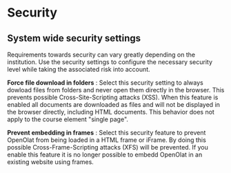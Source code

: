 # Security

## System wide security settings

Requirements towards security can vary greatly depending on the institution.
Use the security settings to configure the necessary security level while
taking the associated risk into account.

**Force file download in folders** : Select this security setting to always
dowload files from folders and never open them directly in the browser. This
prevents possible Cross-Site-Scripting attacks (XSS). When this feature is
enabled all documents are downloaded as files and will not be displayed in the
browser directly, including HTML documents. This behavior does not apply to
the course element "single page".

**Prevent embedding in frames** : Select this security feature to prevent
OpenOlat from being loaded in a HTML frame or iFrame. By doing this possible
Cross-Frame-Scripting attacks (XFS) will be prevented. If you enable this
feature it is no longer possible to embedd OpenOlat in an existing website
using frames.

